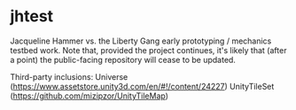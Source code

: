 # jhtest
Jacqueline Hammer vs. the Liberty Gang early prototyping / mechanics testbed work.
Note that, provided the project continues, it's likely that (after a point) the public-facing repository will cease to be updated.

Third-party inclusions:
Universe (https://www.assetstore.unity3d.com/en/#!/content/24227)
UnityTileSet (https://github.com/mizipzor/UnityTileMap)
